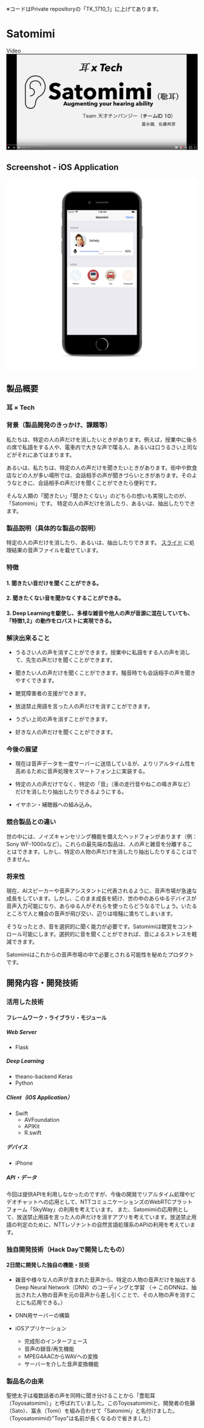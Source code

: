 ※コードはPrivate repositoryの「TK_1710_1」に上げてあります。

# Satomimi
Video
[![Satomimi video](./images/video_thumnail.png)](https://youtu.be/OLCrGWSY-ow)

## Screenshot - iOS Application

![Satomimi ios](./images/Satomimi-iOS.png)

## 製品概要
### 耳 × Tech

### 背景（製品開発のきっかけ、課題等）

私たちは、特定の人の声だけを消したいときがあります。例えば，授業中に後ろの席で私語をする人や、電車内で大きな声で喋る人、あるいは口うるさい上司などがそれにあてはまります。

あるいは、私たちは、特定の人の声だけを聞きたいときがあります。街中や飲食店などの人が多い場所では、会話相手の声が聞きづらいときがあります。そのようなときに、会話相手の声だけを聞くことができたら便利です。

そんな人類の「聞きたい」「聞きたくない」のどちらの想いも実現したのが、「Satomimi」です。
特定の人の声だけを消したり、あるいは、抽出したりできます。

### 製品説明（具体的な製品の説明）

特定の人の声だけを消したり、あるいは、抽出したりできます。
[スライド](https://drive.google.com/file/d/0ByyrSt4B2stFcThYZVFUUUVZMUk/view?usp=sharing)
に処理結果の音声ファイルを載せています。

### 特徴

#### 1. 聞きたい音だけを聞くことができる。

#### 2. 聞きたくない音を聞かなくすることができる。

#### 3. Deep Learningを駆使し、多様な雑音や他人の声が音源に混在していても、「特徴1,2」の動作をロバストに実現できる。

### 解決出来ること
- うるさい人の声を消すことができます。授業中に私語をする人の声を消して、先生の声だけを聞くことができます。

- 聞きたい人の声だけを聞くことができます。騒音時でも会話相手の声を聞きやすくできます。

- 聴覚障害者の支援ができます。

- 放送禁止用語を言った人の声だけを消すことができます。

- うざい上司の声を消すことができます。

- 好きな人の声だけを聞くことができます。

### 今後の展望

- 現在は音声データを一度サーバーに送信しているが、よりリアルタイム性を高めるために音声処理をスマートフォン上に実装する。

- 特定の人の声だけでなく、特定の「音」（車の走行音やねこの鳴き声など）だけを消したり抽出したりできるようにする。

- イヤホン・補聴器への組み込み。

### 競合製品との違い
世の中には、ノイズキャンセリング機能を備えたヘッドフォンがあります（例：Sony WF-1000xなど）。これらの最先端の製品は、人の声と雑音を分離することはできます。しかし、特定の人物の声だけを消したり抽出したりすることはできません。

### 将来性
現在、AIスピーカーや音声アシスタントに代表されるように、音声市場が急速な成長をしています。しかし、このまま成長を続け、世の中のあらゆるデバイスが音声入力可能になり、あらゆる人がそれらを使ったらどうなるでしょう。いたるところで人と機会の音声が飛び交い、辺りは喧騒に満ちてしまいます。

そうなったとき、音を選択的に聞く能力が必要です。Satomimiは聴覚をコントロール可能にします。選択的に音を聞くことができれば、音によるストレスを軽減できます。

Satomimiはこれからの音声市場の中で必要とされる可能性を秘めたプロダクトです。


## 開発内容・開発技術

### 活用した技術

#### フレームワーク・ライブラリ・モジュール

##### Web Server
* Flask

##### Deep Learning
* theano-backend Keras
* Python

##### Client（iOS Application）
* Swift
  * AVFoundation
  * APIKit
  * R.swift

##### デバイス
* iPhone

##### API・データ
今回は提供APIを利用しなかったのですが、今後の開発でリアルタイム処理やビデオチャットへの応用として、NTTコミュニケーションズのWebRTCプラットフォーム「SkyWay」の利用を考えています。
また、Satomimiの応用例として、放送禁止用語を言った人の声だけを消すアプリを考えています。放送禁止用語の判定のために、NTTレゾナントの自然言語処理系のAPIの利用を考えています。

### 独自開発技術（Hack Dayで開発したもの）

#### 2日間に開発した独自の機能・技術

* 雑音や様々な人の声が含まれた音声から、特定の人物の音声だけを抽出するDeep Neural Network（DNN）のコーディングと学習
（-> このDNNは、抽出された人物の音声を元の音声から差し引くことで、その人物の声を消すことにも応用できる。）

* DNN用サーバーの構築

* iOSアプリケーション
  - 完成形のインターフェース
  - 音声の録音/再生機能
  - MPEG4AACからWAVへの変換
  - サーバーを介した音声変換機能
  
### 製品名の由来
聖徳太子は複数話者の声を同時に聞き分けることから「豊聡耳（Toyosatomimi）」と呼ばれていました。このToyosatomimiと、開発者の佐藤（Sato）、冨永（Tomi）を組み合わせて「Satomimi」と名付けました。（Toyosatomimiの"Toyo"は名前が長くなるので省きました）

